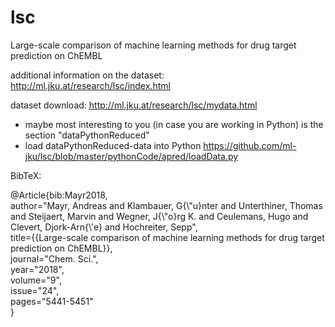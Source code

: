 # lsc
Large-scale comparison of machine learning methods for drug target prediction on ChEMBL


additional information on the dataset: http://ml.jku.at/research/lsc/index.html

dataset download: http://ml.jku.at/research/lsc/mydata.html
* maybe most interesting to you (in case you are working in Python) is the section "dataPythonReduced"
* load dataPythonReduced-data into Python https://github.com/ml-jku/lsc/blob/master/pythonCode/apred/loadData.py

BibTeX:

@Article{bib:Mayr2018,\
author="Mayr, Andreas and Klambauer, G{\\"u}nter and Unterthiner, Thomas and Steijaert, Marvin and Wegner, J{\\"o}rg K. and Ceulemans, Hugo and Clevert, Djork-Arn{\\'e} and Hochreiter, Sepp",\
title={{Large-scale comparison of machine learning methods for drug target prediction on ChEMBL}},\
journal="Chem. Sci.",\
year="2018",\
volume="9",\
issue="24",\
pages="5441-5451"\
} 
